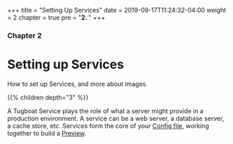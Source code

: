 +++
title = "Setting Up Services"
date = 2019-09-17T11:24:32-04:00
weight = 2
chapter = true
pre = "<b>2. </b>"
+++

### Chapter 2

# Setting up Services

How to set up Services, and more about images.

{{% children depth="3" %}}

A Tugboat Service plays the role of what a server might provide in a production environment. A service can be a web
server, a database server, a cache store, etc. Services form the core of your
[Config file](/setting-up-tugboat/create-a-tugboat-config-file/), working together to build a
[Preview](/building-a-preview/).
